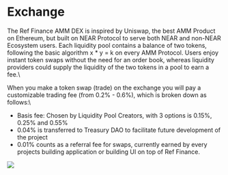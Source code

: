 # Exchange

The Ref Finance AMM DEX is inspired by Uniswap, the best AMM Product on Ethereum, but built on NEAR Protocol to serve both NEAR and non-NEAR Ecosystem users. Each liquidity pool contains a balance of two tokens, following the basic algorithm x \* y = k on every AMM Protocol. Users enjoy instant token swaps without the need for an order book, whereas liquidity providers could supply the liquidity of the two tokens in a pool to earn a fee.\


When you make a token swap (trade) on the exchange you will pay a customizable trading fee (from 0.2% - 0.6%), which is broken down as follows:\


* Basis fee: Chosen by Liquidity Pool Creators, with 3 options is 0.15%, 0.25% and 0.55%
* 0.04% is transferred to Treasury DAO to facilitate future development of the project
* 0.01% counts as a referral fee for swaps, currently earned by every projects building application or building UI on top of Ref Finance.

![](https://lh3.googleusercontent.com/kjSVOZvrVtL-Oa85d55mm49PEkBu76RQB12F6gizvieWW3XEs22vdBNGuKBWIrzbPmUC8p36vFAGuXcBlgnS\_4P\_Ajhp-Mx6xdpMLMQkxx\_rb3lovoFKMZCz5KWhB\_HqtvBOqkzX=s0)

